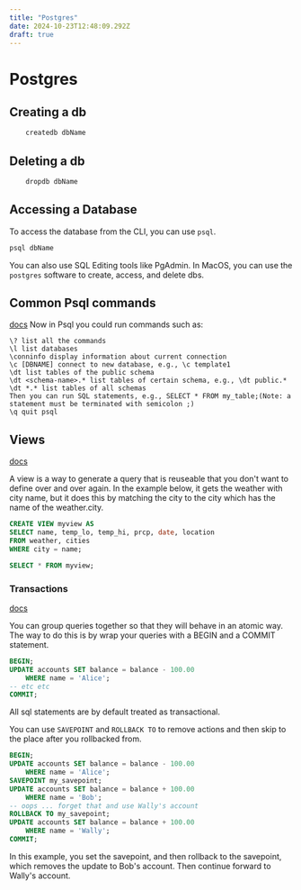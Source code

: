 ```yaml
---
title: "Postgres"
date: 2024-10-23T12:48:09.292Z
draft: true
---
```


# Postgres

## Creating a db
```sql
    createdb dbName
```

## Deleting a db
```sql
    dropdb dbName
```

## Accessing a Database
To access the database from the CLI, you can use `psql`.

```sql
psql dbName
```

You can also use SQL Editing tools like PgAdmin. In MacOS, you can use the `postgres`
software to create, access, and delete dbs.

## Common Psql commands
[docs](https://stackoverflow.com/a/47185648)
Now in Psql you could run commands such as:

    \? list all the commands
    \l list databases
    \conninfo display information about current connection
    \c [DBNAME] connect to new database, e.g., \c template1
    \dt list tables of the public schema
    \dt <schema-name>.* list tables of certain schema, e.g., \dt public.*
    \dt *.* list tables of all schemas
    Then you can run SQL statements, e.g., SELECT * FROM my_table;(Note: a statement must be terminated with semicolon ;)
    \q quit psql

## Views

[docs](https://www.postgresql.org/docs/current/tutorial-views.html)

A view is a way to generate a query that is reuseable that you don't want to define over and over again. In the example below, it gets the weather with city name, but it does this by matching the city to the city which has the name of the weather.city.

```SQL
CREATE VIEW myview AS
SELECT name, temp_lo, temp_hi, prcp, date, location
FROM weather, cities
WHERE city = name;

SELECT * FROM myview;
```

### Transactions

[docs](https://www.postgresql.org/docs/current/tutorial-transactions.html)

You can group queries together so that they will behave in an atomic way. The way to do this is by wrap your queries with a BEGIN and a COMMIT statement.

```sql
BEGIN;
UPDATE accounts SET balance = balance - 100.00
    WHERE name = 'Alice';
-- etc etc
COMMIT;
```

All sql statements are by default treated as transactional.

You can use `SAVEPOINT` and `ROLLBACK TO` to remove actions and then skip to the place after you rollbacked from.

```SQL
BEGIN;
UPDATE accounts SET balance = balance - 100.00
    WHERE name = 'Alice';
SAVEPOINT my_savepoint;
UPDATE accounts SET balance = balance + 100.00
    WHERE name = 'Bob';
-- oops ... forget that and use Wally's account
ROLLBACK TO my_savepoint;
UPDATE accounts SET balance = balance + 100.00
    WHERE name = 'Wally';
COMMIT;
```

In this example, you set the savepoint, and then rollback to the savepoint, which removes the update to Bob's account. Then continue forward to Wally's account.